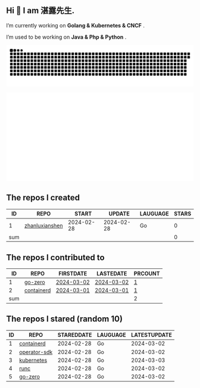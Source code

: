 ## Hi 👋 I am 湛露先生.

I’m currently working on  **Golang & Kubernetes & CNCF** . 

I’m used to be working on  **Java & Php & Python** . 

![github contribution grid snake animation](https://github.com/zhanluxianshen/zhanluxianshen/blob/output/github-contribution-grid-snake.svg)

![Metrics](https://github.com/zhanluxianshen/zhanluxianshen/blob/master/github-metrics.svg)

<!--START_SECTION:my_github-->
## The repos I created
| ID  |                                REPO                                |   START    |   UPDATE   | LAUGUAGE | STARS |
|-----|--------------------------------------------------------------------|------------|------------|----------|-------|
|   1 | [zhanluxianshen](https://github.com/zhanluxianshen/zhanluxianshen) | 2024-02-28 | 2024-02-28 | Go       |     0 |
| sum |                                                                    |            |            |          |     0 |

## The repos I contributed to
| ID  |                          REPO                          |                            FIRSTDATE                             |                            LASTEDATE                             |                                        PRCOUNT                                        |
|-----|--------------------------------------------------------|------------------------------------------------------------------|------------------------------------------------------------------|---------------------------------------------------------------------------------------|
|   1 | [go-zero](https://github.com/zeromicro/go-zero)        | [2024-03-02](https://github.com/zeromicro/go-zero/pull/3955)     | [2024-03-02](https://github.com/zeromicro/go-zero/pull/3955)     | [1](https://github.com/zeromicro/go-zero/pulls?q=is%3Apr+author%3Azhanluxianshen)     |
|   2 | [containerd](https://github.com/containerd/containerd) | [2024-03-01](https://github.com/containerd/containerd/pull/9906) | [2024-03-01](https://github.com/containerd/containerd/pull/9906) | [1](https://github.com/containerd/containerd/pulls?q=is%3Apr+author%3Azhanluxianshen) |
| sum |                                                        |                                                                  |                                                                  |                                                                                     2 |

## The repos I stared (random 10)
| ID |                                REPO                                | STAREDDATE | LAUGUAGE | LATESTUPDATE |
|----|--------------------------------------------------------------------|------------|----------|--------------|
|  1 | [containerd](https://github.com/containerd/containerd)             | 2024-02-28 | Go       | 2024-03-02   |
|  2 | [operator-sdk](https://github.com/operator-framework/operator-sdk) | 2024-02-28 | Go       | 2024-03-02   |
|  3 | [kubernetes](https://github.com/kubernetes/kubernetes)             | 2024-02-28 | Go       | 2024-03-03   |
|  4 | [runc](https://github.com/opencontainers/runc)                     | 2024-02-28 | Go       | 2024-03-02   |
|  5 | [go-zero](https://github.com/zeromicro/go-zero)                    | 2024-02-28 | Go       | 2024-03-02   |

<!--END_SECTION:my_github-->




